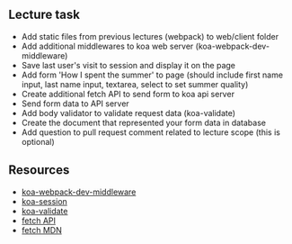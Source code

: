 ## Lecture task

- Add static files from previous lectures (webpack) to web/client folder
- Add additional middlewares to koa web server (koa-webpack-dev-middleware)
- Save last user's visit to session and display it on the page
- Add form 'How I spent the summer' to page (should include first name input, last name input, textarea, select to set summer quality)
- Create additional fetch API to send form to koa api server
- Send form data to API server
- Add body validator to validate request data (koa-validate)
- Create the document that represented your form data in database
- Add question to pull request comment related to lecture scope (this is optional)

## Resources

- [koa-webpack-dev-middleware](https://github.com/yiminghe/koa-webpack-dev-middleware/tree/2.x)
- [koa-session](https://github.com/koajs/generic-session)
- [koa-validate](https://www.npmjs.com/package/koa-validate)
- [fetch API](https://developers.google.com/web/updates/2015/03/introduction-to-fetch)
- [fetch MDN](https://developer.mozilla.org/en/docs/Web/API/Fetch_API)

